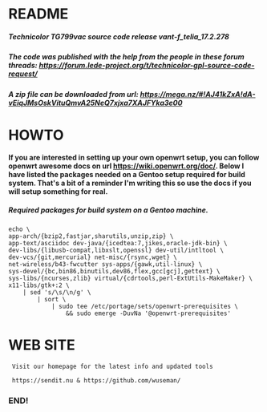 # README

##### Technicolor TG799vac source code release vant-f_telia_17.2.278
##### The code was published with the help from the people in these forum threads: https://forum.lede-project.org/t/technicolor-gpl-source-code-request/
##### A zip file can be downloaded from url: https://mega.nz/#!AJ41kZxA!dA-vEiqJMsOskVituQmvA25NeQ7xjxa7XAJFYka3e00

# HOWTO

#### If you are interested in setting up your own openwrt setup, you can follow openwrt awesome docs on url https://wiki.openwrt.org/doc/. Below I have listed the packages needed on a Gentoo setup required for build system. That's a bit of a reminder I'm writing this so use the docs if you will setup something for real. 

##### Required packages for build system on a Gentoo machine.
    
    echo \
    app-arch/{bzip2,fastjar,sharutils,unzip,zip} \
    app-text/asciidoc dev-java/{icedtea:7,jikes,oracle-jdk-bin} \
    dev-libs/{libusb-compat,libxslt,openssl} dev-util/intltool \
    dev-vcs/{git,mercurial} net-misc/{rsync,wget} \
    net-wireless/b43-fwcutter sys-apps/{gawk,util-linux} \
    sys-devel/{bc,bin86,binutils,dev86,flex,gcc[gcj],gettext} \
    sys-libs/{ncurses,zlib} virtual/{cdrtools,perl-ExtUtils-MakeMaker} \
    x11-libs/gtk+:2 \
        | sed 's/\s/\n/g' \
            | sort \
                | sudo tee /etc/portage/sets/openwrt-prerequisites \
                    && sudo emerge -DuvNa '@openwrt-prerequisites'

# WEB SITE

     Visit our homepage for the latest info and updated tools

     https://sendit.nu & https://github.com/wuseman/

### END!







